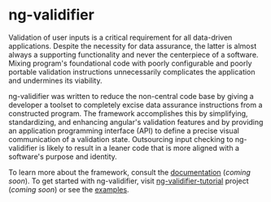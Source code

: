 # ng-validifier

Validation of user inputs is a critical requirement for all data-driven
applications.  Despite the necessity for data assurance, the latter is almost
always a supporting functionality and never the centerpiece of a software.
Mixing program's foundational code with poorly configurable and poorly 
portable validation instructions unnecessarily complicates the application and 
undermines its viability.  

ng-validifier was written to reduce the non-central code base by giving a 
developer a toolset to completely excise data assurance instructions from a 
constructed program.  The framework accomplishes this by simplifying, 
standardizing, and enhancing angular's validation features and by providing an 
application programming interface (API) to define a precise visual communication 
of a validation state.  Outsourcing input checking to ng-validifier is likely to 
result in a leaner code that is more aligned with a software's purpose and 
identity. 

To learn more about the framework, consult the [documentation]() (*coming soon*).
To get started with ng-validifier, visit [ng-validifier-tutorial]() project (*coming soon*)
or see the [examples](./examples/).
